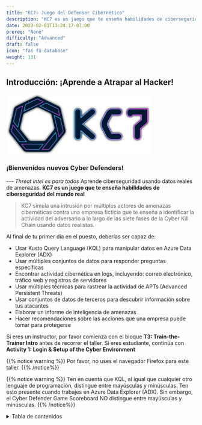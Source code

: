 ```yaml
---
title: "KC7: Juego del Defensor Cibernético"
description: "KC7 es un juego que te enseña habilidades de ciberseguridad del mundo real utilizadas por profesionales en defensa cibernética."
date: 2023-02-01T13:24:17-07:00
prereq: "None"
difficulty: "Advanced"
draft: false
icon: "fas fa-database"
weight: 131
---
```


## Introducción: ¡Aprende a Atrapar al Hacker!

<img src="https://github.com/bgrant34/workshops/blob/master/content/english/kusto-kc7/Images/KC7Logo.png?raw=true" alt="logo" height="20%">

### ¡Bienvenidos nuevos Cyber Defenders!
*--- Threat intel es para todos*
Aprende ciberseguridad usando datos reales de amenazas.
**KC7 es un juego que te enseña habilidades de ciberseguridad del mundo real**
>KC7 simula una intrusión por múltiples actores de amenazas cibernéticas contra una empresa ficticia que te enseña a identificar la actividad del adversario a lo largo de las siete fases de la Cyber Kill Chain usando datos realistas.

Al final de tu primer día en el puesto, deberías ser capaz de:
- Usar Kusto Query Language (KQL) para manipular datos en Azure Data Explorer (ADX)
- Usar múltiples conjuntos de datos para responder preguntas específicas
- Encontrar actividad cibernética en logs, incluyendo: correo electrónico, tráfico web y registros de servidores
- Usar múltiples técnicas para rastrear la actividad de APTs (Advanced Persistent Threats)
- Usar conjuntos de datos de terceros para descubrir información sobre tus atacantes
- Elaborar un informe de inteligencia de amenazas
- Hacer recomendaciones sobre las acciones que una empresa puede tomar para protegerse

Si eres un instructor, por favor comienza con el bloque **T3: Train-the-Trainer Intro** antes de recorrer el taller. Si eres estudiante, continúa con **Activity 1: Login & Setup of the Cyber Environment**

{{% notice warning %}}
Por favor, no uses el navegador Firefox para este taller.
{{% /notice%}}


{{% notice warning %}}
Ten en cuenta que KQL, al igual que cualquier otro lenguaje de programación, distingue entre mayúsculas y minúsculas. Ten esto presente cuando trabajes en Azure Data Explorer (ADX). Sin embargo, el Cyber Defender Game Scoreboard NO distingue entre mayúsculas y minúsculas.
{{% /notice%}}

<details>
<summary>Tabla de contenidos</summary>
{{% children /%}}
</details>